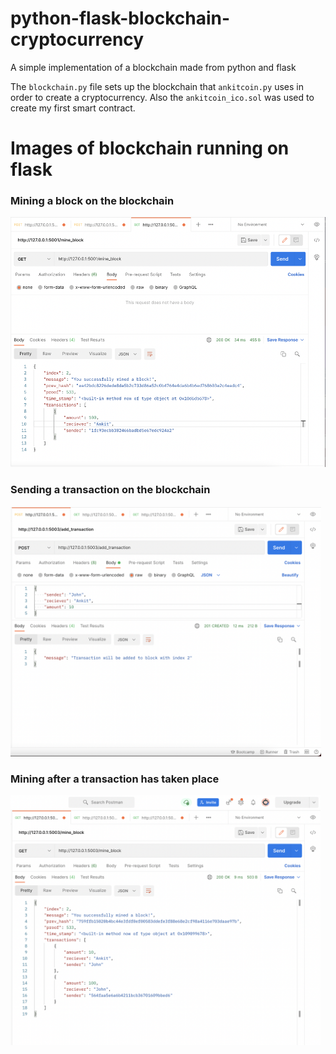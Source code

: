 # python-flask-blockchain-cryptocurrency
A simple implementation of a blockchain made from python and flask

The  `blockchain.py` file sets up the blockchain that `ankitcoin.py` uses in order to create a cryptocurrency.
Also the `ankitcoin_ico.sol` was used to create my first smart contract.

# Images of blockchain running on flask

### Mining a block on the blockchain

<img src="https://github.com/ankittrehan2000/python-flask-blockchain-cryptocurrency/blob/main/images/mine_currency.png" height="400" />

### Sending a transaction on the blockchain 

<img src="https://github.com/ankittrehan2000/python-flask-blockchain-cryptocurrency/blob/main/images/send_transaction.png" height="400" />

### Mining after a transaction has taken place 

<img src="https://github.com/ankittrehan2000/python-flask-blockchain-cryptocurrency/blob/main/images/mine_latest_transactions.png" height="400" />
